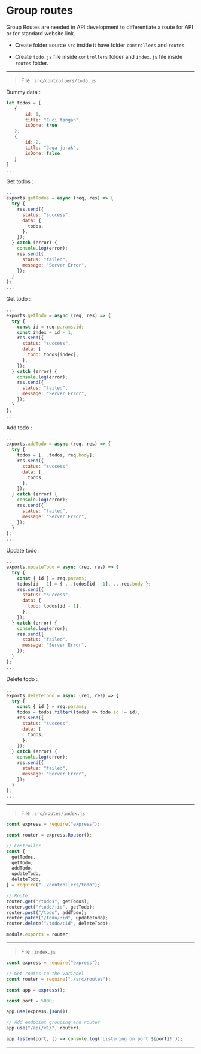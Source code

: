 # Group routes

Group Routes are needed in API development to differentiate a route for API or for standard website link.

- Create folder source `src` inside it have folder `controllers` and `routes`.

- Create `todo.js` file inside `controllers` folder and `index.js` file inside `routes` folder.

---

> File : `src/controllers/todo.js`

Dummy data :

```javascript
let todos = [
   {
       id: 1,
       title: "Cuci tangan",
       isDone: true
   },
   {
       id: 2,
       title: "Jaga jarak",
       isDone: false
   }
]
...
```

Get todos :

```javascript
...
exports.getTodos = async (req, res) => {
  try {
    res.send({
      status: "success",
      data: {
        todos,
      },
    });
  } catch (error) {
    console.log(error);
    res.send({
      status: "failed",
      message: "Server Error",
    });
  }
};
...
```

Get todo :

```javascript
...
exports.getTodo = async (req, res) => {
  try {
    const id = req.params.id;
    const index = id - 1;
    res.send({
      status: "success",
      data: {
        todo: todos[index],
      },
    });
  } catch (error) {
    console.log(error);
    res.send({
      status: "failed",
      message: "Server Error",
    });
  }
};
...
```

Add todo :

```javascript
...
exports.addTodo = async (req, res) => {
  try {
    todos = [...todos, req.body];
    res.send({
      status: "success",
      data: {
        todos,
      },
    });
  } catch (error) {
    console.log(error);
    res.send({
      status: "failed",
      message: "Server Error",
    });
  }
};
...
```

Update todo :

```javascript
...
exports.updateTodo = async (req, res) => {
  try {
    const { id } = req.params;
    todos[id - 1] = { ...todos[id - 1], ...req.body };
    res.send({
      status: "success",
      data: {
        todo: todos[id - 1],
      },
    });
  } catch (error) {
    console.log(error);
    res.send({
      status: "failed",
      message: "Server Error",
    });
  }
};
...
```

Delete todo :

```javascript
...
exports.deleteTodo = async (req, res) => {
  try {
    const { id } = req.params;
    todos = todos.filter((todo) => todo.id != id);
    res.send({
      status: "success",
      data: {
        todos,
      },
    });
  } catch (error) {
    console.log(error);
    res.send({
      status: "failed",
      message: "Server Error",
    });
  }
};
...
```

---

> File : `src/routes/index.js`

```javascript
const express = require("express");

const router = express.Router();

// Controller
const {
  getTodos,
  getTodo,
  addTodo,
  updateTodo,
  deleteTodo,
} = require("../controllers/todo");

// Route
router.get("/todos", getTodos);
router.get("/todo/:id", getTodo);
router.post("/todo", addTodo);
router.patch("/todo/:id", updateTodo);
router.delete("/todo/:id", deleteTodo);

module.exports = router;
```

---

> File : `index.js`

```javascript
const express = require("express");

// Get routes to the variabel
const router = require("./src/routes");

const app = express();

const port = 5000;

app.use(express.json());

// Add endpoint grouping and router
app.use("/api/v1/", router);

app.listen(port, () => console.log(`Listening on port ${port}!`));
```

---